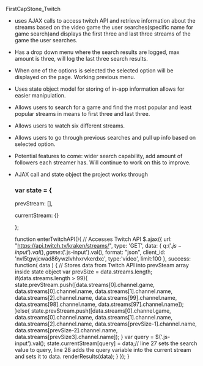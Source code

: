 FirstCapStone_Twitch
* uses AJAX calls to access twitch API and retrieve information about the streams based on the video game the user searches(specific name for game search)and displays 
the first three and last three streams of the game the user searches.
* Has a drop down menu where the search results are logged, max amount is three, will log the last three search results.
* When one of the options is selected the selected option will be displayed on the page. Working previous menu. 
* Uses state object model for storing of in-app information allows for easier manipulation.
* Allows users to search for a game and find the most popular and least popular streams in means to first three and last three.
* Allows users to watch six different streams.
* Allows users to go through previous searches and pull up info based on selected option.

* Potential features to come: wider search capability, add amount of followers each streamer has. Will continue to work on this to improve. 

* AJAX call and state object the project works through

	### var state = { 
	prevStream: [],
	
	currentStream: {}
	
	};

	function enterTwitchAPI(){ // Accesses Twitch API 
	$.ajax({
    url: "https://api.twitch.tv/kraken/streams/",
    type: 'GET',
	data: {
    	 q:$('.js-input').val(),
	 game:$('.js-input').val(),
         format: "json",
	 client_id: 'nvl5tgwjcwad86ywzlvhhxrvkerdxc',
	 type:'video',
         limit:100
    }, 
  success: function( data ) { // Stores data from Twitch API into prevSteam array inside state object
	var prevSize = data.streams.length;
	if(data.streams.length > 99){
	 state.prevStream.push([data.streams[0].channel.game, data.streams[0].channel.name, data.streams[1].channel.name,
	 data.streams[2].channel.name, data.streams[99].channel.name, data.streams[98].channel.name, data.streams[97].channel.name]);
	}else{
	state.prevStream.push([data.streams[0].channel.game, data.streams[0].channel.name, data.streams[1].channel.name, data.streams[2].channel.name, data.streams[prevSize-1].channel.name, data.streams[prevSize-2].channel.name,  data.streams[prevSize3].channel.name]);
		}
	var query = $('.js-input').val();
	state.currentStream[query] = data;// line 27 sets the search value to query, line 28 adds the query
	variable into the current stream and sets it to data.
	renderResults(data);
	}
	});
}
